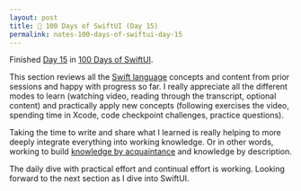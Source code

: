 ```yaml
---
layout: post
title: 📔 100 Days of SwiftUI (Day 15)
permalink: notes-100-days-of-swiftui-day-15
---
```


Finished [Day 15](https://www.hackingwithswift.com/100/swiftui/15) in [100 Days of SwiftUI](https://www.hackingwithswift.com/100/swiftui).

This section reviews all the [Swift language](https://docs.swift.org/swift-book/documentation/the-swift-programming-language) concepts and content from prior sessions and happy with progress so far. I really appreciate all the different modes to learn (watching video, reading through the transcript, optional content) and practically apply new concepts (following exercises the video, spending time in Xcode, code checkpoint challenges, practice questions).

Taking the time to write and share what I learned is really helping to more deeply integrate everything into working knowledge. Or in other words, working to build [knowledge by acquaintance](https://en.wikipedia.org/wiki/Knowledge_by_acquaintance) and knowledge by description.

The daily dive with practical effort and continual effort is working. Looking forward to the next section as I dive into SwiftUI. 
